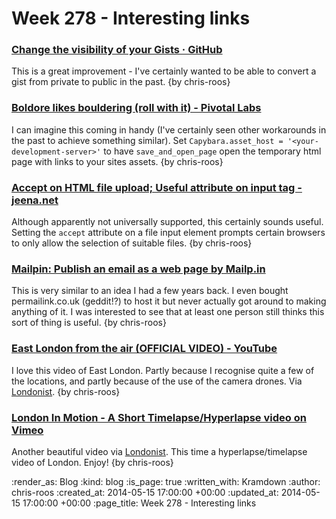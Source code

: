 Week 278 - Interesting links
============================

### [Change the visibility of your Gists · GitHub](https://github.com/blog/1837-change-the-visibility-of-your-gists)

This is a great improvement - I've certainly wanted to be able to convert a gist from private to public in the past. {by chris-roos}


### [Boldore likes bouldering (roll with it) - Pivotal Labs](http://pivotallabs.com/boldore-likes-bouldering-roll-with-it/)

I can imagine this coming in handy (I've certainly seen other workarounds in the past to achieve something similar). Set `Capybara.asset_host = '<your-development-server>'` to have `save_and_open_page` open the temporary html page with links to your sites assets. {by chris-roos}


### [Accept on HTML file upload; Useful attribute on input tag - jeena.net](https://jeena.net/posts/98)

Although apparently not universally supported, this certainly sounds useful. Setting the `accept` attribute on a file input element prompts certain browsers to only allow the selection of suitable files. {by chris-roos}


### [Mailpin: Publish an email as a web page by Mailp.in](http://mailp.in/c8cN1BEb)

This is very similar to an idea I had a few years back. I even bought permailink.co.uk (geddit!?) to host it but never actually got around to making anything of it. I was interested to see that at least one person still thinks this sort of thing is useful. {by chris-roos}


### [East London from the air (OFFICIAL VIDEO) - YouTube](https://www.youtube.com/watch?v=s2ew201DhpI)

I love this video of East London. Partly because I recognise quite a few of the locations, and partly because of the use of the camera drones. Via [Londonist](http://londonist.com/2014/04/a-superheros-view-of-east-london.php). {by chris-roos}


### [London In Motion - A Short Timelapse/Hyperlapse video on Vimeo](http://vimeo.com/91869269)

Another beautiful video via [Londonist](http://londonist.com/2014/04/london-in-motion-a-new-timelapse-of-the-capital.php). This time a hyperlapse/timelapse video of London. Enjoy! {by chris-roos}


:render_as: Blog
:kind: blog
:is_page: true
:written_with: Kramdown
:author: chris-roos
:created_at: 2014-05-15 17:00:00 +00:00
:updated_at: 2014-05-15 17:00:00 +00:00
:page_title: Week 278 - Interesting links
